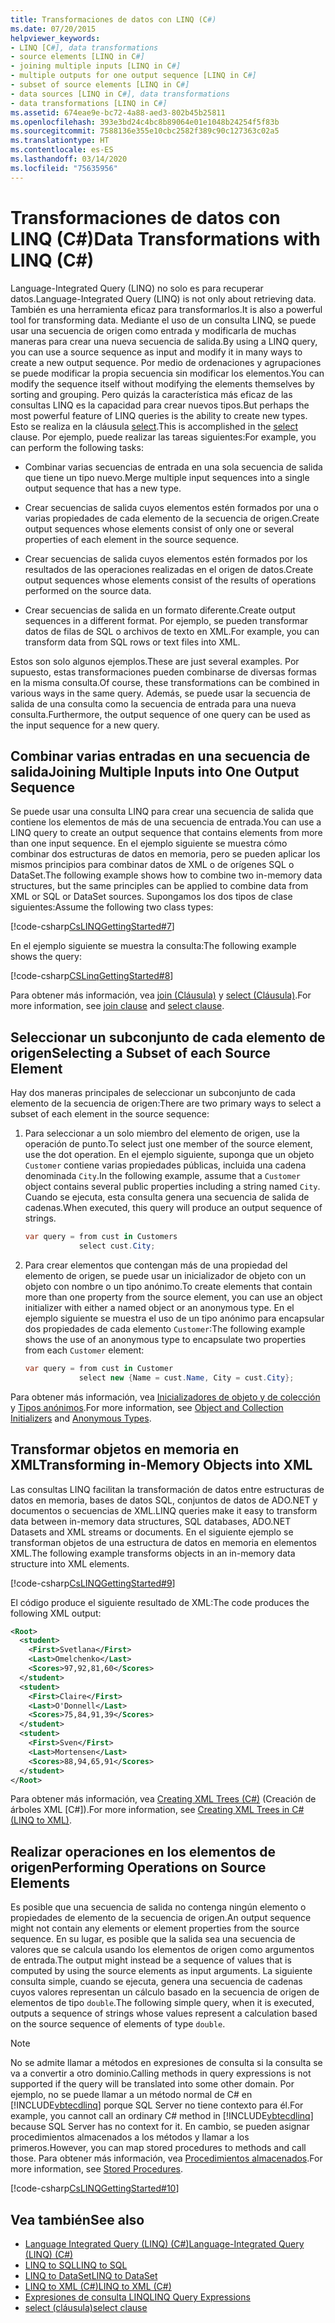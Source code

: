 ```yaml
---
title: Transformaciones de datos con LINQ (C#)
ms.date: 07/20/2015
helpviewer_keywords:
- LINQ [C#], data transformations
- source elements [LINQ in C#]
- joining multiple inputs [LINQ in C#]
- multiple outputs for one output sequence [LINQ in C#]
- subset of source elements [LINQ in C#]
- data sources [LINQ in C#], data transformations
- data transformations [LINQ in C#]
ms.assetid: 674eae9e-bc72-4a88-aed3-802b45b25811
ms.openlocfilehash: 393e3bd24c4bc8b89064e01e1048b24254f5f83b
ms.sourcegitcommit: 7588136e355e10cbc2582f389c90c127363c02a5
ms.translationtype: HT
ms.contentlocale: es-ES
ms.lasthandoff: 03/14/2020
ms.locfileid: "75635956"
---
```

# <a name="data-transformations-with-linq-c"></a><span data-ttu-id="563f8-102">Transformaciones de datos con LINQ (C#)</span><span class="sxs-lookup"><span data-stu-id="563f8-102">Data Transformations with LINQ (C#)</span></span>
<span data-ttu-id="563f8-103">Language-Integrated Query (LINQ) no solo es para recuperar datos.</span><span class="sxs-lookup"><span data-stu-id="563f8-103">Language-Integrated Query (LINQ) is not only about retrieving data.</span></span> <span data-ttu-id="563f8-104">También es una herramienta eficaz para transformarlos.</span><span class="sxs-lookup"><span data-stu-id="563f8-104">It is also a powerful tool for transforming data.</span></span> <span data-ttu-id="563f8-105">Mediante el uso de un consulta LINQ, se puede usar una secuencia de origen como entrada y modificarla de muchas maneras para crear una nueva secuencia de salida.</span><span class="sxs-lookup"><span data-stu-id="563f8-105">By using a LINQ query, you can use a source sequence as input and modify it in many ways to create a new output sequence.</span></span> <span data-ttu-id="563f8-106">Por medio de ordenaciones y agrupaciones se puede modificar la propia secuencia sin modificar los elementos.</span><span class="sxs-lookup"><span data-stu-id="563f8-106">You can modify the sequence itself without modifying the elements themselves by sorting and grouping.</span></span> <span data-ttu-id="563f8-107">Pero quizás la característica más eficaz de las consultas LINQ es la capacidad para crear nuevos tipos.</span><span class="sxs-lookup"><span data-stu-id="563f8-107">But perhaps the most powerful feature of LINQ queries is the ability to create new types.</span></span> <span data-ttu-id="563f8-108">Esto se realiza en la cláusula [select](../../../language-reference/keywords/select-clause.md).</span><span class="sxs-lookup"><span data-stu-id="563f8-108">This is accomplished in the [select](../../../language-reference/keywords/select-clause.md) clause.</span></span> <span data-ttu-id="563f8-109">Por ejemplo, puede realizar las tareas siguientes:</span><span class="sxs-lookup"><span data-stu-id="563f8-109">For example, you can perform the following tasks:</span></span>  
  
- <span data-ttu-id="563f8-110">Combinar varias secuencias de entrada en una sola secuencia de salida que tiene un tipo nuevo.</span><span class="sxs-lookup"><span data-stu-id="563f8-110">Merge multiple input sequences into a single output sequence that has a new type.</span></span>  
  
- <span data-ttu-id="563f8-111">Crear secuencias de salida cuyos elementos estén formados por una o varias propiedades de cada elemento de la secuencia de origen.</span><span class="sxs-lookup"><span data-stu-id="563f8-111">Create output sequences whose elements consist of only one or several properties of each element in the source sequence.</span></span>  
  
- <span data-ttu-id="563f8-112">Crear secuencias de salida cuyos elementos estén formados por los resultados de las operaciones realizadas en el origen de datos.</span><span class="sxs-lookup"><span data-stu-id="563f8-112">Create output sequences whose elements consist of the results of operations performed on the source data.</span></span>  
  
- <span data-ttu-id="563f8-113">Crear secuencias de salida en un formato diferente.</span><span class="sxs-lookup"><span data-stu-id="563f8-113">Create output sequences in a different format.</span></span> <span data-ttu-id="563f8-114">Por ejemplo, se pueden transformar datos de filas de SQL o archivos de texto en XML.</span><span class="sxs-lookup"><span data-stu-id="563f8-114">For example, you can transform data from SQL rows or text files into XML.</span></span>  
  
 <span data-ttu-id="563f8-115">Estos son solo algunos ejemplos.</span><span class="sxs-lookup"><span data-stu-id="563f8-115">These are just several examples.</span></span> <span data-ttu-id="563f8-116">Por supuesto, estas transformaciones pueden combinarse de diversas formas en la misma consulta.</span><span class="sxs-lookup"><span data-stu-id="563f8-116">Of course, these transformations can be combined in various ways in the same query.</span></span> <span data-ttu-id="563f8-117">Además, se puede usar la secuencia de salida de una consulta como la secuencia de entrada para una nueva consulta.</span><span class="sxs-lookup"><span data-stu-id="563f8-117">Furthermore, the output sequence of one query can be used as the input sequence for a new query.</span></span>  
  
## <a name="joining-multiple-inputs-into-one-output-sequence"></a><span data-ttu-id="563f8-118">Combinar varias entradas en una secuencia de salida</span><span class="sxs-lookup"><span data-stu-id="563f8-118">Joining Multiple Inputs into One Output Sequence</span></span>  
 <span data-ttu-id="563f8-119">Se puede usar una consulta LINQ para crear una secuencia de salida que contiene los elementos de más de una secuencia de entrada.</span><span class="sxs-lookup"><span data-stu-id="563f8-119">You can use a LINQ query to create an output sequence that contains elements from more than one input sequence.</span></span> <span data-ttu-id="563f8-120">En el ejemplo siguiente se muestra cómo combinar dos estructuras de datos en memoria, pero se pueden aplicar los mismos principios para combinar datos de XML o de orígenes SQL o DataSet.</span><span class="sxs-lookup"><span data-stu-id="563f8-120">The following example shows how to combine two in-memory data structures, but the same principles can be applied to combine data from XML or SQL or DataSet sources.</span></span> <span data-ttu-id="563f8-121">Supongamos los dos tipos de clase siguientes:</span><span class="sxs-lookup"><span data-stu-id="563f8-121">Assume the following two class types:</span></span>  
  
 [!code-csharp[CsLINQGettingStarted#7](~/samples/snippets/csharp/VS_Snippets_VBCSharp/CsLINQGettingStarted/CS/Class1.cs#7)]  
  
 <span data-ttu-id="563f8-122">En el ejemplo siguiente se muestra la consulta:</span><span class="sxs-lookup"><span data-stu-id="563f8-122">The following example shows the query:</span></span>  
  
 [!code-csharp[CSLinqGettingStarted#8](~/samples/snippets/csharp/VS_Snippets_VBCSharp/CsLINQGettingStarted/CS/Class1.cs#8)]  
  
 <span data-ttu-id="563f8-123">Para obtener más información, vea [join (Cláusula)](../../../language-reference/keywords/join-clause.md) y [select (Cláusula)](../../../language-reference/keywords/select-clause.md).</span><span class="sxs-lookup"><span data-stu-id="563f8-123">For more information, see [join clause](../../../language-reference/keywords/join-clause.md) and [select clause](../../../language-reference/keywords/select-clause.md).</span></span>  
  
## <a name="selecting-a-subset-of-each-source-element"></a><span data-ttu-id="563f8-124">Seleccionar un subconjunto de cada elemento de origen</span><span class="sxs-lookup"><span data-stu-id="563f8-124">Selecting a Subset of each Source Element</span></span>  
 <span data-ttu-id="563f8-125">Hay dos maneras principales de seleccionar un subconjunto de cada elemento de la secuencia de origen:</span><span class="sxs-lookup"><span data-stu-id="563f8-125">There are two primary ways to select a subset of each element in the source sequence:</span></span>  
  
1. <span data-ttu-id="563f8-126">Para seleccionar a un solo miembro del elemento de origen, use la operación de punto.</span><span class="sxs-lookup"><span data-stu-id="563f8-126">To select just one member of the source element, use the dot operation.</span></span> <span data-ttu-id="563f8-127">En el ejemplo siguiente, suponga que un objeto `Customer` contiene varias propiedades públicas, incluida una cadena denominada `City`.</span><span class="sxs-lookup"><span data-stu-id="563f8-127">In the following example, assume that a `Customer` object contains several public properties including a string named `City`.</span></span> <span data-ttu-id="563f8-128">Cuando se ejecuta, esta consulta genera una secuencia de salida de cadenas.</span><span class="sxs-lookup"><span data-stu-id="563f8-128">When executed, this query will produce an output sequence of strings.</span></span>  
  
    ```csharp
    var query = from cust in Customers  
                select cust.City;  
    ```  
  
2. <span data-ttu-id="563f8-129">Para crear elementos que contengan más de una propiedad del elemento de origen, se puede usar un inicializador de objeto con un objeto con nombre o un tipo anónimo.</span><span class="sxs-lookup"><span data-stu-id="563f8-129">To create elements that contain more than one property from the source element, you can use an object initializer with either a named object or an anonymous type.</span></span> <span data-ttu-id="563f8-130">En el ejemplo siguiente se muestra el uso de un tipo anónimo para encapsular dos propiedades de cada elemento `Customer`:</span><span class="sxs-lookup"><span data-stu-id="563f8-130">The following example shows the use of an anonymous type to encapsulate two properties from each `Customer` element:</span></span>  
  
    ```csharp
    var query = from cust in Customer  
                select new {Name = cust.Name, City = cust.City};  
    ```  
  
 <span data-ttu-id="563f8-131">Para obtener más información, vea [Inicializadores de objeto y de colección](../../classes-and-structs/object-and-collection-initializers.md) y [Tipos anónimos](../../classes-and-structs/anonymous-types.md).</span><span class="sxs-lookup"><span data-stu-id="563f8-131">For more information, see [Object and Collection Initializers](../../classes-and-structs/object-and-collection-initializers.md) and [Anonymous Types](../../classes-and-structs/anonymous-types.md).</span></span>  
  
## <a name="transforming-in-memory-objects-into-xml"></a><span data-ttu-id="563f8-132">Transformar objetos en memoria en XML</span><span class="sxs-lookup"><span data-stu-id="563f8-132">Transforming in-Memory Objects into XML</span></span>  
 <span data-ttu-id="563f8-133">Las consultas LINQ facilitan la transformación de datos entre estructuras de datos en memoria, bases de datos SQL, conjuntos de datos de ADO.NET y documentos o secuencias de XML.</span><span class="sxs-lookup"><span data-stu-id="563f8-133">LINQ queries make it easy to transform data between in-memory data structures, SQL databases, ADO.NET Datasets and XML streams or documents.</span></span> <span data-ttu-id="563f8-134">En el siguiente ejemplo se transforman objetos de una estructura de datos en memoria en elementos XML.</span><span class="sxs-lookup"><span data-stu-id="563f8-134">The following example transforms objects in an in-memory data structure into XML elements.</span></span>  
  
 [!code-csharp[CsLINQGettingStarted#9](~/samples/snippets/csharp/VS_Snippets_VBCSharp/CsLINQGettingStarted/CS/Class1.cs#9)]  
  
 <span data-ttu-id="563f8-135">El código produce el siguiente resultado de XML:</span><span class="sxs-lookup"><span data-stu-id="563f8-135">The code produces the following XML output:</span></span>  
  
```xml  
<Root>  
  <student>  
    <First>Svetlana</First>  
    <Last>Omelchenko</Last>  
    <Scores>97,92,81,60</Scores>  
  </student>  
  <student>  
    <First>Claire</First>  
    <Last>O'Donnell</Last>  
    <Scores>75,84,91,39</Scores>  
  </student>  
  <student>  
    <First>Sven</First>  
    <Last>Mortensen</Last>  
    <Scores>88,94,65,91</Scores>  
  </student>  
</Root>  
```  
  
 <span data-ttu-id="563f8-136">Para obtener más información, vea [Creating XML Trees (C#)](./creating-xml-trees-linq-to-xml-2.md) (Creación de árboles XML [C#]).</span><span class="sxs-lookup"><span data-stu-id="563f8-136">For more information, see [Creating XML Trees in C# (LINQ to XML)](./creating-xml-trees-linq-to-xml-2.md).</span></span>  
  
## <a name="performing-operations-on-source-elements"></a><span data-ttu-id="563f8-137">Realizar operaciones en los elementos de origen</span><span class="sxs-lookup"><span data-stu-id="563f8-137">Performing Operations on Source Elements</span></span>  
 <span data-ttu-id="563f8-138">Es posible que una secuencia de salida no contenga ningún elemento o propiedades de elemento de la secuencia de origen.</span><span class="sxs-lookup"><span data-stu-id="563f8-138">An output sequence might not contain any elements or element properties from the source sequence.</span></span> <span data-ttu-id="563f8-139">En su lugar, es posible que la salida sea una secuencia de valores que se calcula usando los elementos de origen como argumentos de entrada.</span><span class="sxs-lookup"><span data-stu-id="563f8-139">The output might instead be a sequence of values that is computed by using the source elements as input arguments.</span></span> <span data-ttu-id="563f8-140">La siguiente consulta simple, cuando se ejecuta, genera una secuencia de cadenas cuyos valores representan un cálculo basado en la secuencia de origen de elementos de tipo `double`.</span><span class="sxs-lookup"><span data-stu-id="563f8-140">The following simple query, when it is executed, outputs a sequence of strings whose values represent a calculation based on the source sequence of elements of type `double`.</span></span>  
  
> [!NOTE]
> <span data-ttu-id="563f8-141">No se admite llamar a métodos en expresiones de consulta si la consulta se va a convertir a otro dominio.</span><span class="sxs-lookup"><span data-stu-id="563f8-141">Calling methods in query expressions is not supported if the query will be translated into some other domain.</span></span> <span data-ttu-id="563f8-142">Por ejemplo, no se puede llamar a un método normal de C# en [!INCLUDE[vbtecdlinq](~/includes/vbtecdlinq-md.md)] porque SQL Server no tiene contexto para él.</span><span class="sxs-lookup"><span data-stu-id="563f8-142">For example, you cannot call an ordinary C# method in [!INCLUDE[vbtecdlinq](~/includes/vbtecdlinq-md.md)] because SQL Server has no context for it.</span></span> <span data-ttu-id="563f8-143">En cambio, se pueden asignar procedimientos almacenados a los métodos y llamar a los primeros.</span><span class="sxs-lookup"><span data-stu-id="563f8-143">However, you can map stored procedures to methods and call those.</span></span> <span data-ttu-id="563f8-144">Para obtener más información, vea [Procedimientos almacenados](../../../../framework/data/adonet/sql/linq/stored-procedures.md).</span><span class="sxs-lookup"><span data-stu-id="563f8-144">For more information, see [Stored Procedures](../../../../framework/data/adonet/sql/linq/stored-procedures.md).</span></span>  
  
 [!code-csharp[CsLINQGettingStarted#10](~/samples/snippets/csharp/VS_Snippets_VBCSharp/CsLINQGettingStarted/CS/Class1.cs#10)]  
  
## <a name="see-also"></a><span data-ttu-id="563f8-145">Vea también</span><span class="sxs-lookup"><span data-stu-id="563f8-145">See also</span></span>

- [<span data-ttu-id="563f8-146">Language Integrated Query (LINQ) (C#)</span><span class="sxs-lookup"><span data-stu-id="563f8-146">Language-Integrated Query (LINQ) (C#)</span></span>](./index.md)
- [<span data-ttu-id="563f8-147">LINQ to SQL</span><span class="sxs-lookup"><span data-stu-id="563f8-147">LINQ to SQL</span></span>](../../../../framework/data/adonet/sql/linq/index.md)
- [<span data-ttu-id="563f8-148">LINQ to DataSet</span><span class="sxs-lookup"><span data-stu-id="563f8-148">LINQ to DataSet</span></span>](../../../../framework/data/adonet/linq-to-dataset.md)
- [<span data-ttu-id="563f8-149">LINQ to XML (C#)</span><span class="sxs-lookup"><span data-stu-id="563f8-149">LINQ to XML (C#)</span></span>](./linq-to-xml-overview.md)
- [<span data-ttu-id="563f8-150">Expresiones de consulta LINQ</span><span class="sxs-lookup"><span data-stu-id="563f8-150">LINQ Query Expressions</span></span>](../../../linq/index.md)
- [<span data-ttu-id="563f8-151">select (cláusula)</span><span class="sxs-lookup"><span data-stu-id="563f8-151">select clause</span></span>](../../../language-reference/keywords/select-clause.md)
